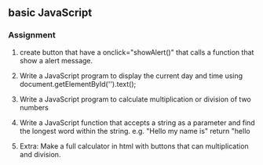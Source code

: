 ## basic JavaScript
### Assignment
1. create button that have a onclick="showAlert()" that calls a function that show a alert message. 

2. Write a JavaScript program to display the current day and time 
    using document.getElementById('').text();

3. Write a JavaScript program to calculate multiplication or division of two numbers
  
3.  Write a JavaScript function that accepts a string as a parameter and find the longest word within the string. e.g.  "Hello my name is" return "hello

4. Extra: Make a full calculator in html with buttons that can multiplication and division.